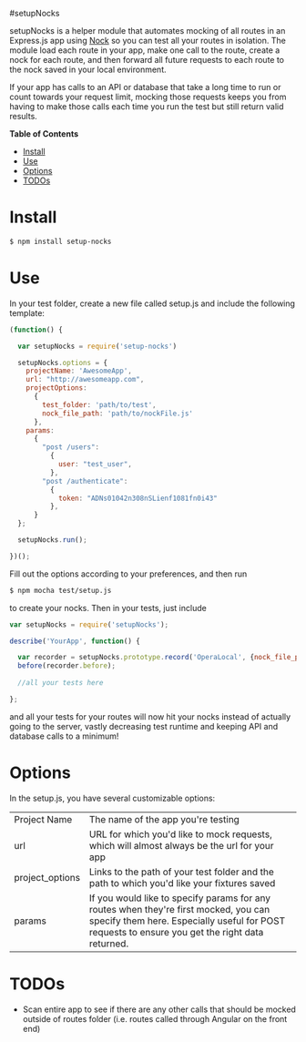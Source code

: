 #setupNocks

setupNocks is a helper module that automates mocking of all routes in an Express.js app using [Nock](https://github.com/pgte/nock) so you can test all your routes in isolation. The module load each route in your app, make one call to the route, create a nock for each route, and then forward all future requests to each route to the nock saved in your local environment.

If your app has calls to an API or database that take a long time to run or count towards your request limit, mocking those requests keeps you from having to make those calls each time you run the test but still return valid results.

**Table of Contents**

- [Install](#install)
- [Use](#use)
- [Options](#options)
- [TODOs](#TODOs)

# Install

```sh
$ npm install setup-nocks
```

# Use

In your test folder, create a new file called setup.js and include the following template:

```js
(function() {

  var setupNocks = require('setup-nocks')

  setupNocks.options = {
    projectName: 'AwesomeApp',
    url: "http://awesomeapp.com",
    projectOptions:
      {
        test_folder: 'path/to/test',
        nock_file_path: 'path/to/nockFile.js'
      },
    params:
      {
        "post /users":
          {
            user: "test_user",
          },
        "post /authenticate":
          {
            token: "ADNs01042n308nSLienf1081fn0i43"
          },
      }
  };

  setupNocks.run();

})();
```

Fill out the options according to your preferences, and then run
```sh
$ npm mocha test/setup.js
```
to create your nocks. Then in your tests, just include 

```js
var setupNocks = require('setupNocks');

describe('YourApp', function() {

  var recorder = setupNocks.prototype.record('OperaLocal', {nock_file_path: 'fixtures/OperaLocal.js'});
  before(recorder.before);
  
  //all your tests here

};
```
and all your tests for your routes will now hit your nocks instead of actually going to the server, vastly decreasing test runtime and keeping API and database calls to a minimum!

# Options

In the setup.js, you have several customizable options:

<table>
  <tr>
    <td>Project Name</td><td>The name of the app you're testing</td>
  </tr>
  <tr>
    <td>url</td><td>URL for which you'd like to mock requests, which will almost always be the url for your app</td>
  </tr>
  <tr>
    <td>project_options</td><td>Links to the path of your test folder and the path to which you'd like your fixtures saved</td>
  </tr>
  <tr>
    <td>params</td><td>If you would like to specify params for any routes when they're first mocked, you can specify them here. Especially useful for POST requests to ensure you get the right data returned.</td>
  </tr>
</table>

# TODOs

- Scan entire app to see if there are any other calls that should be mocked outside of routes folder (i.e. routes called through Angular on the front end)
